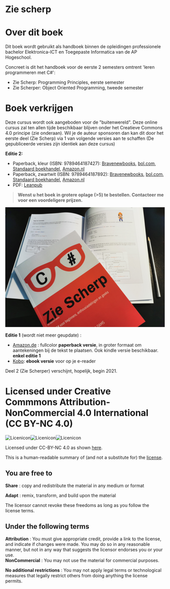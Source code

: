 # Zie scherp
# Over dit boek

Dit boek wordt gebruikt als handboek binnen de opleidingen professionele bachelor Elektronica-ICT en Toegepaste Informatica van de AP Hogeschool.

Concreet is dit het handboek voor de eerste 2 semesters omtrent 'leren programmeren met C\#':

* Zie Scherp: Programming Principles, eerste semester
* Zie Scherper: Object Oriented Programming, tweede semester

# Boek verkrijgen

Deze cursus wordt ook aangeboden voor de "buitenwereld". Deze online cursus zal ten allen tijde beschikbaar blijven onder het Creatieve Commons 4.0 principe (zie onderaan). Wil je de auteur sponsoren dan kan dit door het eerste deel (Zie Scherp) via 1 van volgende versies aan te schaffen (De gepubliceerde versies zijn identiek aan deze cursus)

**Editie 2:**
* Paperback, kleur (ISBN: 9789464187427): [Bravenewbooks](https://www.bravenewbooks.nl/shop/index.php/catalog/product/view/id/544359/s/zie-scherp-c-voor-beginners-enthousiastelingen-en-geeks-251307-www-bravenewbooks-nl/), [bol.com](https://www.bol.com/nl/p/zie-scherp/9300000023492179/?bltgh=pyHQVLKbHvqg3UcCFz9Crw.1_4.6.ProductImage), [Standaard boekhandel](https://www.standaardboekhandel.be/p/zie-scherp-9789464187427), [Amazon.nl](https://www.amazon.nl/dp/9464187425/ref=sr_1_3?__mk_nl_NL=%C3%85M%C3%85%C5%BD%C3%95%C3%91&dchild=1&keywords=zie+scherp&qid=1611095821&sr=8-3)
* Paperback, zwartwit (ISBN: 9789464187892): [Bravenewbooks](https://www.bravenewbooks.nl/shop/index.php/catalog/product/view/id/544439/s/zie-scherp-c-voor-beginners-enthousiastelingen-en-geeks-zwartwit-editie-252007-www-bravenewbooks-nl/), [bol.com](https://www.bol.com/nl/p/zie-scherp/9300000023492108/?bltgh=m6bIdbUGWkGwdhcHLmNDmw.1_4.8.ProductTitle), [Standaard boekhandel](https://www.standaardboekhandel.be/p/zie-scherp-9789464187892), [Amazon.nl](https://www.amazon.nl/dp/9464187891/ref=sr_1_2?__mk_nl_NL=%C3%85M%C3%85%C5%BD%C3%95%C3%91&dchild=1&keywords=zie+scherp&qid=1611095821&sr=8-2)
* PDF: [Leanpub](http://leanpub.com/ziescherp/)
  
> **Wenst u het boek in grotere oplage (>5) te bestellen. Contacteer me voor  een voordeligere prijzen.**

![](./assets/boek.jpg)

**Editie 1** (wordt niet meer geupdate) :
* [Amazon.de](https://www.amazon.de/dp/B08HGNS5SF) : fullcolor **paperback versie**, in groter formaat om aantekeningen bij de tekst te plaatsen. Ook kindle versie beschikbaar. **enkel editie 1**
* [Kobo](https://www.kobo.com/be/nl/ebook/zie-scherp): **ebook versie** voor op je e-reader


Deel 2 (Zie Scherper) verschijnt, hopelijk, begin 2021.

# Licensed under Creative Commmons Attribution-NonCommercial 4.0 International \(CC BY-NC 4.0\)

![Licenicon](/assets/ccicon.png)![Licenicon](/assets/ccat.png)![Licenicon](/assets/ccnc.png)

Licensed under CC-BY-NC 4.0 as shown [here](LICENSE.MD).

This is a human-readable summary of \(and not a substitute for\) the [license](LICENSE.MD).

## You are free to

**Share** : copy and redistribute the material in any medium or format

**Adapt** : remix, transform, and build upon the material

The licensor cannot revoke these freedoms as long as you follow the license terms.

## Under the following terms

**Attribution** : You must give appropriate credit, provide a link to the license, and indicate if changes were made. You may do so in any reasonable manner, but not in any way that suggests the licensor endorses you or your use.  
**NonCommercial** : You may not use the material for commercial purposes.

**No additional restrictions** : You may not apply legal terms or technological measures that legally restrict others from doing anything the license permits.

